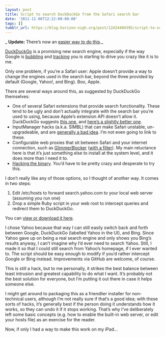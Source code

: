 ```yaml
---
layout: post
title: Script to search DuckDuckGo from the Safari search bar
date: '2011-11-06T12:22:00-08:00'
tags: []
tumblr_url: https://blog.horizon-nigh.org/post/12424404395/script-to-search-duckduckgo-from-the-safari-search-bar
---
```

_ **Update:** There’s now an [easier way to do this](/2011/11/28/an-easier-way-to-search-duckduckgo-from-safari.html)._

[DuckDuckGo](http://duckduckgo.com) is a promising new search engine, especially if the way Google is [bubbling](http://dontbubble.us) and [tracking](http://donttrack.us) you is starting to drive you crazy like it is to me.

Only one problem, if you’re a Safari user: Apple doesn’t provide a way to change the engines used in the search bar, beyond the three provided by default (Google, Yahoo!, and Bing). Boo, Apple.

There are several ways around this, as suggested by DuckDuckGo themselves:

- One of several Safari extensions that provide search functionality. These tend to be ugly and don’t actually integrate with the search bar you’re used to using, because Apple’s extension API doesn’t allow it. DuckDuckGo suggests [this one](http://vaporstun.com/files/duckduckgo-safari-extension/DuckDuckGoBar.safariextz), and [here’s a slightly better one](http://www.opensearchforsafari.com/).
- InputManager hacks (a.k.a. SIMBL) that can make Safari unstable, un-upgradeable, and are [generally a bad idea](http://daringfireball.net/linked/2008/03/19/mdj). I’m not even going to link to these.
- Configurable web proxies that sit between Safari and your internet connection, such as [GlimmerBlocker](http://glimmerblocker.org/) ([with a filter](http://glimmerblocker.org/wiki/Filters)). My main reluctance here is that it’s just something else to install at the system level, and it does more than I need it to.
- [Hacking the binary](http://hints.macworld.com/article.php?story=20030514035516436). You’d have to be pretty crazy and desperate to try this.

I don’t really like any of those options, so I thought of another way. It comes in two steps:

1. Edit /etc/hosts to forward search.yahoo.com to your local web server (assuming you run one)
2. Drop a simple Ruby script in your web root to intercept queries and redirect them to DuckDuckGo.

You can [view or download it here](https://gist.github.com/1343176).

<script src="https://gist.github.com/1343176.js"></script>

I chose Yahoo because that way I can still easily switch back and forth between Google, DuckDuckGo (labelled Yahoo in the UI), and Bing. Since Yahoo gave up on being a real search engine and only shows you Bing’s results anyway, I can’t imagine why I’d ever need to search Yahoo. Still, I made it so that I could still search from Yahoo’s homepage, if I ever wanted to. The script should be easy enough to modify if you’d rather intercept Google or Bing instead. Improvements via GitHub are welcome, of course.

This is still a hack, but to me personally, it strikes the best balance between least intrusion and greatest capability to do what I want. It’s probably not the best solution for everyone, but I’m putting it out there in case it helps someone else.

I might get around to packaging this as a friendlier installer for non-technical users, although I’m not really sure if that’s a good idea; with these sorts of hacks, it’s generally best if the person doing it understands how it works, so they can undo it if it stops working. That’s why I’ve deliberately left some basic concepts (e.g. how to enable the built-in web server, or edit your hosts file) as an exercise for the reader.

Now, if only I had a way to make this work on my iPad…

